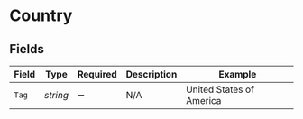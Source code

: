 # Country


## Fields

| Field                    | Type                     | Required                 | Description              | Example                  |
| ------------------------ | ------------------------ | ------------------------ | ------------------------ | ------------------------ |
| `Tag`                    | *string*                 | :heavy_minus_sign:       | N/A                      | United States of America |